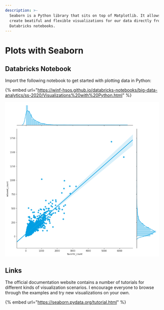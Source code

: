 ```yaml
---
description: >-
  Seaborn is a Python library that sits on top of Matplotlib. It allows us to
  create beatiful and flexible visualizations for our data directly from
  Databricks notebooks.
---
```


# Plots with Seaborn

## Databricks Notebook

Import the following notebook to get started with plotting data in Python:

{% embed url="https://winf-hsos.github.io/databricks-notebooks/big-data-analytics/ss-2020/Visualizations%20with%20Python.html" %}

![](../../../.gitbook/assets/image%20%2853%29.png)

## Links

The official documentation website contains a number of tutorials for different kinds of visualization scenarios. I encourage everyone to browse through the examples and try new visualizations on your own.

{% embed url="https://seaborn.pydata.org/tutorial.html" %}



